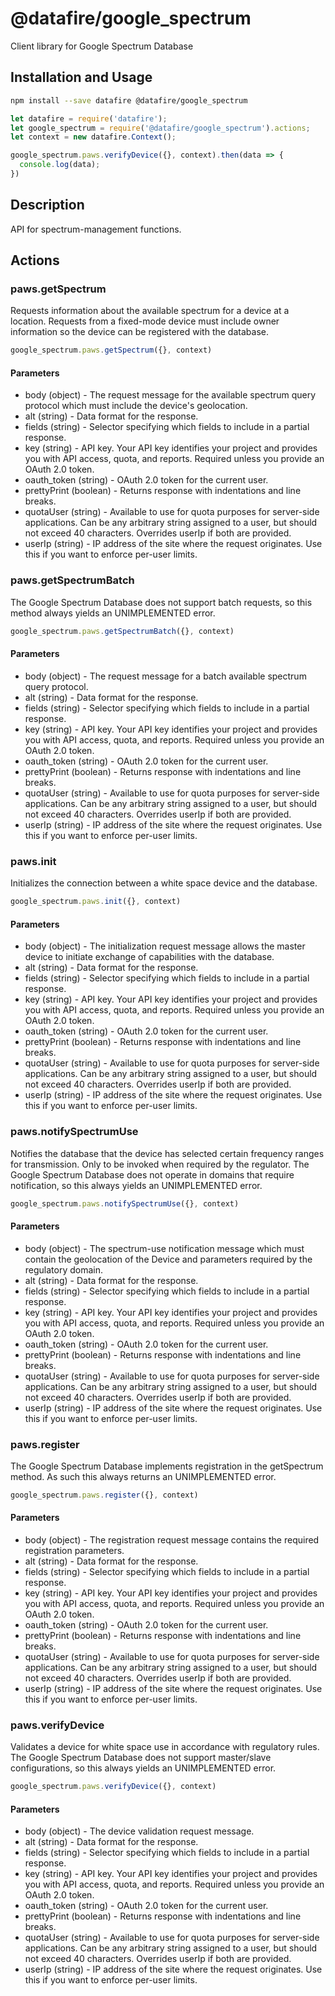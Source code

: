 # @datafire/google_spectrum

Client library for Google Spectrum Database

## Installation and Usage
```bash
npm install --save datafire @datafire/google_spectrum
```

```js
let datafire = require('datafire');
let google_spectrum = require('@datafire/google_spectrum').actions;
let context = new datafire.Context();

google_spectrum.paws.verifyDevice({}, context).then(data => {
  console.log(data);
})
```

## Description
API for spectrum-management functions.

## Actions
### paws.getSpectrum
Requests information about the available spectrum for a device at a location. Requests from a fixed-mode device must include owner information so the device can be registered with the database.


```js
google_spectrum.paws.getSpectrum({}, context)
```

#### Parameters
* body (object) - The request message for the available spectrum query protocol which must include the device's geolocation.
* alt (string) - Data format for the response.
* fields (string) - Selector specifying which fields to include in a partial response.
* key (string) - API key. Your API key identifies your project and provides you with API access, quota, and reports. Required unless you provide an OAuth 2.0 token.
* oauth_token (string) - OAuth 2.0 token for the current user.
* prettyPrint (boolean) - Returns response with indentations and line breaks.
* quotaUser (string) - Available to use for quota purposes for server-side applications. Can be any arbitrary string assigned to a user, but should not exceed 40 characters. Overrides userIp if both are provided.
* userIp (string) - IP address of the site where the request originates. Use this if you want to enforce per-user limits.

### paws.getSpectrumBatch
The Google Spectrum Database does not support batch requests, so this method always yields an UNIMPLEMENTED error.


```js
google_spectrum.paws.getSpectrumBatch({}, context)
```

#### Parameters
* body (object) - The request message for a batch available spectrum query protocol.
* alt (string) - Data format for the response.
* fields (string) - Selector specifying which fields to include in a partial response.
* key (string) - API key. Your API key identifies your project and provides you with API access, quota, and reports. Required unless you provide an OAuth 2.0 token.
* oauth_token (string) - OAuth 2.0 token for the current user.
* prettyPrint (boolean) - Returns response with indentations and line breaks.
* quotaUser (string) - Available to use for quota purposes for server-side applications. Can be any arbitrary string assigned to a user, but should not exceed 40 characters. Overrides userIp if both are provided.
* userIp (string) - IP address of the site where the request originates. Use this if you want to enforce per-user limits.

### paws.init
Initializes the connection between a white space device and the database.


```js
google_spectrum.paws.init({}, context)
```

#### Parameters
* body (object) - The initialization request message allows the master device to initiate exchange of capabilities with the database.
* alt (string) - Data format for the response.
* fields (string) - Selector specifying which fields to include in a partial response.
* key (string) - API key. Your API key identifies your project and provides you with API access, quota, and reports. Required unless you provide an OAuth 2.0 token.
* oauth_token (string) - OAuth 2.0 token for the current user.
* prettyPrint (boolean) - Returns response with indentations and line breaks.
* quotaUser (string) - Available to use for quota purposes for server-side applications. Can be any arbitrary string assigned to a user, but should not exceed 40 characters. Overrides userIp if both are provided.
* userIp (string) - IP address of the site where the request originates. Use this if you want to enforce per-user limits.

### paws.notifySpectrumUse
Notifies the database that the device has selected certain frequency ranges for transmission. Only to be invoked when required by the regulator. The Google Spectrum Database does not operate in domains that require notification, so this always yields an UNIMPLEMENTED error.


```js
google_spectrum.paws.notifySpectrumUse({}, context)
```

#### Parameters
* body (object) - The spectrum-use notification message which must contain the geolocation of the Device and parameters required by the regulatory domain.
* alt (string) - Data format for the response.
* fields (string) - Selector specifying which fields to include in a partial response.
* key (string) - API key. Your API key identifies your project and provides you with API access, quota, and reports. Required unless you provide an OAuth 2.0 token.
* oauth_token (string) - OAuth 2.0 token for the current user.
* prettyPrint (boolean) - Returns response with indentations and line breaks.
* quotaUser (string) - Available to use for quota purposes for server-side applications. Can be any arbitrary string assigned to a user, but should not exceed 40 characters. Overrides userIp if both are provided.
* userIp (string) - IP address of the site where the request originates. Use this if you want to enforce per-user limits.

### paws.register
The Google Spectrum Database implements registration in the getSpectrum method. As such this always returns an UNIMPLEMENTED error.


```js
google_spectrum.paws.register({}, context)
```

#### Parameters
* body (object) - The registration request message contains the required registration parameters.
* alt (string) - Data format for the response.
* fields (string) - Selector specifying which fields to include in a partial response.
* key (string) - API key. Your API key identifies your project and provides you with API access, quota, and reports. Required unless you provide an OAuth 2.0 token.
* oauth_token (string) - OAuth 2.0 token for the current user.
* prettyPrint (boolean) - Returns response with indentations and line breaks.
* quotaUser (string) - Available to use for quota purposes for server-side applications. Can be any arbitrary string assigned to a user, but should not exceed 40 characters. Overrides userIp if both are provided.
* userIp (string) - IP address of the site where the request originates. Use this if you want to enforce per-user limits.

### paws.verifyDevice
Validates a device for white space use in accordance with regulatory rules. The Google Spectrum Database does not support master/slave configurations, so this always yields an UNIMPLEMENTED error.


```js
google_spectrum.paws.verifyDevice({}, context)
```

#### Parameters
* body (object) - The device validation request message.
* alt (string) - Data format for the response.
* fields (string) - Selector specifying which fields to include in a partial response.
* key (string) - API key. Your API key identifies your project and provides you with API access, quota, and reports. Required unless you provide an OAuth 2.0 token.
* oauth_token (string) - OAuth 2.0 token for the current user.
* prettyPrint (boolean) - Returns response with indentations and line breaks.
* quotaUser (string) - Available to use for quota purposes for server-side applications. Can be any arbitrary string assigned to a user, but should not exceed 40 characters. Overrides userIp if both are provided.
* userIp (string) - IP address of the site where the request originates. Use this if you want to enforce per-user limits.

